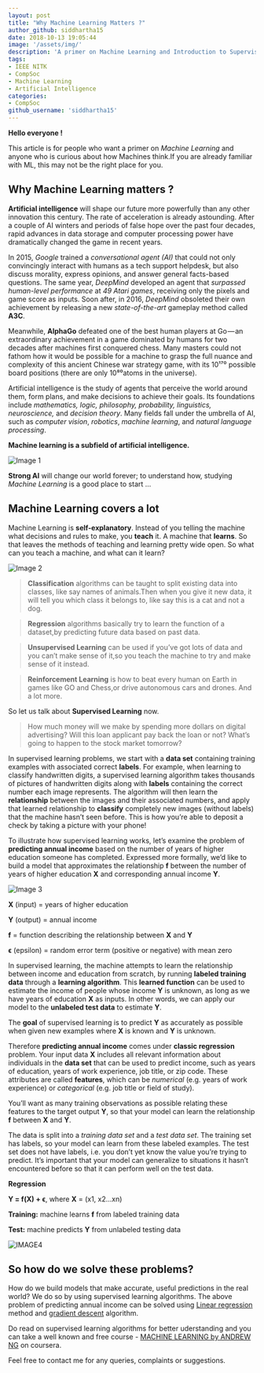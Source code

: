```yaml
---
layout: post
title: "Why Machine Learning Matters ?"
author_github: siddhartha15
date: 2018-10-13 19:05:44
image: '/assets/img/'
description: 'A primer on Machine Learning and Introduction to Supervised Learning'
tags:
- IEEE NITK
- CompSoc
- Machine Learning
- Artificial Intelligence
categories:
- CompSoc
github_username: 'siddhartha15'
---
```

**Hello everyone !**

This article is for people who want a primer on *Machine Learning* and anyone who is curious about how Machines think.If you are already familiar with ML, this may not be the right place for you.

## Why Machine Learning matters ?
**Artificial intelligence** will shape our future more powerfully than any other innovation this century.
The rate of acceleration is already astounding. After a couple of AI winters and periods of false hope over the past four decades, rapid advances in data storage and computer processing power have dramatically changed the game in recent years.

In 2015, *Google* trained a *conversational agent (AI)* that could not only convincingly interact with humans as a tech support helpdesk, but also discuss morality, express opinions, and answer general facts-based questions.
The same year, *DeepMind* developed an agent that *surpassed human-level performance* at *49 Atari games*, receiving only the pixels and game score as inputs. Soon after, in 2016, *DeepMind* obsoleted their own achievement by releasing a new *state-of-the-art* gameplay method called **A3C**.

Meanwhile, **AlphaGo** defeated one of the best human players at Go — an extraordinary achievement in a game dominated by humans for two decades after machines first conquered chess. Many masters could not fathom how it would be possible for a machine to grasp the full nuance and complexity of this ancient Chinese war strategy game, with its 10¹⁷⁰ possible board positions (there are only 10⁸⁰atoms in the universe). 

Artificial intelligence is the study of agents that perceive the world around them, form plans, and make decisions to achieve their goals. Its foundations include *mathematics, logic, philosophy, probability, linguistics, neuroscience,* and *decision theory*. Many fields fall under the umbrella of AI, such as *computer vision*, *robotics*, *machine learning*, and *natural language processing*.

**Machine learning is a subfield of artificial intelligence.**

![Image 1](/blog/assets/img/Why-Machine-Learning-Matters/MLimage_1.png)

**Strong AI** will change our world forever; to understand how, studying *Machine Learning* is a good place to start ...
## Machine Learning covers a lot
Machine Learning is **self-explanatory**. Instead of you telling the machine what decisions and rules to make, you **teach** it. A machine that **learns**. So that leaves the methods of teaching and learning pretty wide open. So what can you teach a machine, and what can it learn?

![Image 2](/blog/assets/img/Why-Machine-Learning-Matters/MLimage_2.png)

>**Classification** algorithms can be taught to split existing data into classes, like say names of animals.Then when you give it new data, it will tell you which class it belongs to, like say this is a cat and not a dog.

>**Regression** algorithms basically try to learn the function of a dataset,by predicting future data based on past data.

>**Unsupervised Learning** can be used if you’ve got lots of data and you can’t make sense of it,so you teach the machine to try and make sense of it instead.

>**Reinforcement Learning** is how to beat every human on Earth in games like GO and Chess,or drive autonomous cars and drones. And a lot more.

So let us talk about **Supervised Learning** now.

>How much money will we make by spending more dollars on digital advertising? 
>Will this loan applicant pay back the loan or not? 
>What’s going to happen to the stock market tomorrow?

In supervised learning problems, we start with a **data set** containing training examples with associated correct **labels**. For example, when learning to classify handwritten digits, a supervised learning algorithm takes thousands of pictures of handwritten digits along with **labels** containing the correct number each image represents. The algorithm will then learn the **relationship** between the images and their associated numbers, and apply that learned relationship to **classify** completely new images (without labels) that the machine hasn’t seen before. This is how you’re able to deposit a check by taking a picture with your phone!

To illustrate how supervised learning works, let’s examine the problem of **predicting annual income** based on the number of years of higher education someone has completed. Expressed more formally, we’d like to build a model that approximates the relationship **f** between the number of years of higher education **X** and corresponding annual income **Y**.

![Image 3](/blog/assets/img/Why-Machine-Learning-Matters/MLimage_3.png)

**X** (input) = years of higher education

**Y** (output) = annual income

**f** = function describing the relationship between **X** and **Y**

**ϵ** (epsilon) = random error term (positive or negative) with mean zero 

In supervised learning, the machine attempts to learn the relationship between income and education from scratch, by running **labeled training data** through a **learning algorithm**. This **learned function** can be used to estimate the income of people whose income **Y** is unknown, as long as we have years of education **X** as inputs. In other words, we can apply our model to the **unlabeled test data** to estimate **Y**.

The **goal** of supervised learning is to predict **Y** as accurately as possible when given new examples where **X** is known and **Y** is unknown.

Therefore **predicting annual income** comes under **classic regression** problem. Your input data **X** includes all relevant information about individuals in the **data set** that can be used to predict income, such as years of education, years of work experience, job title, or zip code. These attributes are called **features**, which can be *numerical* (e.g. years of work experience) or *categorical* (e.g. job title or field of study).

You’ll want as many training observations as possible relating these features to the target output **Y**, so that your model can learn the relationship **f** between **X** and **Y**.

The data is split into a *training data set* and a *test data set*. The training set has labels, so your model can learn from these labeled examples. The test set does not have labels, i.e. you don’t yet know the value you’re trying to predict. It’s important that your model can generalize to situations it hasn’t encountered before so that it can perform well on the test data.

**Regression**

**Y = f(X) + ϵ**, where **X** = (x1, x2…xn)

**Training:** machine learns **f** from labeled training data

**Test:** machine predicts **Y** from unlabeled testing data

![IMAGE4](/blog/assets/img/Why-Machine-Learning-Matters/MLimage_4.png)

## So how do we solve these problems? 

How do we build models that make accurate, useful predictions in the real world? We do so by using supervised learning algorithms.
The above problem of predicting annual income can be solved using [Linear regression](https://towardsdatascience.com/linear-regression-simplified-ordinary-least-square-vs-gradient-descent-48145de2cf76) method and [gradient descent](https://spin.atomicobject.com/2014/06/24/gradient-descent-linear-regression/) algorithm.

Do read on supervised learning algorithms for better uderstanding and you can take a well known and free course - [MACHINE LEARNING by ANDREW NG](https://www.coursera.org/learn/machine-learning) on coursera.

Feel free to contact me for any queries, complaints or suggestions.